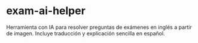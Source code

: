 # exam-ai-helper
Herramienta con IA para resolver preguntas de exámenes en inglés a partir de imagen. Incluye traducción y explicación sencilla en español.
